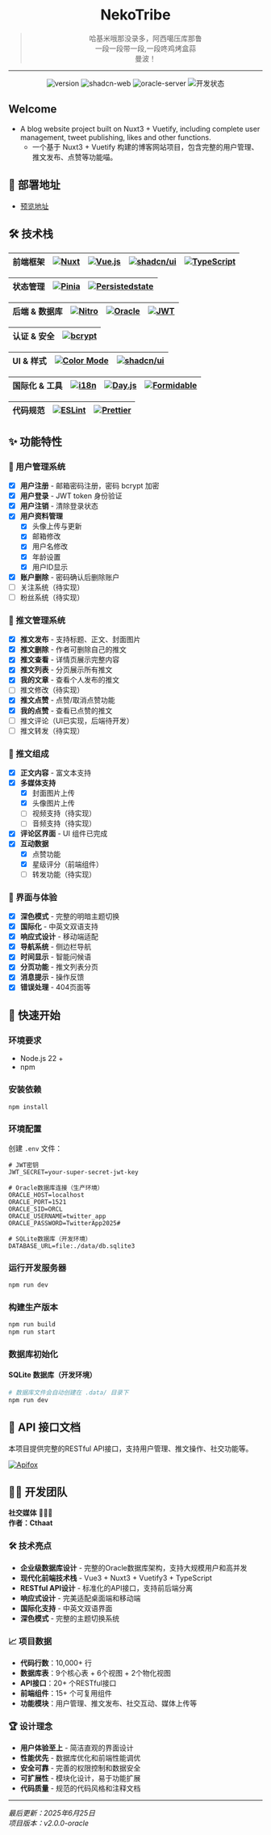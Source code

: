 <div align="center">

# NekoTribe

> 哈基米哦那没录多，阿西噶压库那鲁  
> 一段一段带一段,一段咚鸡烤盒蒜  
> 曼波！

</div>

---

<div align="center">
    
![version](https://img.shields.io/badge/版本-v1.0.0-blue.svg)
![shadcn-web](https://img.shields.io/badge/shadcn--web-v1.3.4-blue.svg)
![oracle-server](https://img.shields.io/badge/oracle--server-v1.6.3-blue.svg)
![开发状态](https://img.shields.io/badge/%E5%BC%80%E5%8F%91%E7%8A%B6%E6%80%81-%E6%AD%A3%E5%9C%A8%E5%BC%80%E5%8F%91-yellow.svg)

</div>

## Welcome

- A blog website project built on Nuxt3 + Vuetify, including complete user management, tweet publishing, likes and other functions.
  - 一个基于 Nuxt3 + Vuetify 构建的博客网站项目，包含完整的用户管理、推文发布、点赞等功能喵。

## 🚀 部署地址

- [预览地址](https://neko-tribe.vercel.app)

## 🛠️ 技术栈

| 前端框架 | [![Nuxt](https://img.shields.io/badge/Nuxt-3.12.3-00C58E.svg?logo=nuxt.js&logoColor=white)](https://nuxt.com/) | [![Vue.js](https://img.shields.io/badge/Vue.js-3.4.0-4FC08D.svg?logo=vue.js&logoColor=white)](https://vuejs.org/) | [![shadcn/ui](https://img.shields.io/badge/shadcn/ui-2.7.0-000000.svg?logo=vercel&logoColor=white)](https://ui.shadcn.com) | [![TypeScript](https://img.shields.io/badge/TypeScript-5.0-3178C6.svg?logo=typescript&logoColor=white)](https://www.typescriptlang.org/) |
| :------: | :------------------------------------------------------------------------------------------------------------: | :---------------------------------------------------------------------------------------------------------------: | :------------------------------------------------------------------------------------------------------------------------: | :--------------------------------------------------------------------------------------------------------------------------------------: |

| 状态管理 | [![Pinia](https://img.shields.io/badge/Pinia-2.1.6-yellow.svg?logo=pinia&logoColor=white)](https://pinia.vuejs.org/) | [![Persistedstate](https://img.shields.io/badge/Persistedstate-3.2.0-green.svg)](https://github.com/prazdevs/pinia-plugin-persistedstate) |
| :------: | :------------------------------------------------------------------------------------------------------------------: | :---------------------------------------------------------------------------------------------------------------------------------------: |

| 后端 & 数据库 | [![Nitro](https://img.shields.io/badge/Nitro-2.8.1-purple.svg)](https://nitro.unjs.io/) | [![Oracle](https://img.shields.io/badge/Oracle-19c+-F80000.svg?logo=oracle&logoColor=white)](https://www.oracle.com/database/) | [![JWT](https://img.shields.io/badge/JWT-9.0.2-black.svg)](https://jwt.io/) |
| :-----------: | :-------------------------------------------------------------------------------------: | :----------------------------------------------------------------------------------------------------------------------------: | :-------------------------------------------------------------------------: |

| 认证 & 安全 | [![bcrypt](https://img.shields.io/badge/bcrypt-5.1.1-brown.svg)](https://github.com/kelektiv/node.bcrypt.js) |
| :---------: | :----------------------------------------------------------------------------------------------------------: |

| UI & 样式 | [![Color Mode](https://img.shields.io/badge/Color%20Mode-3.3.2-blue.svg)](https://color-mode.nuxtjs.org/) | [![shadcn/ui](https://img.shields.io/badge/shadcn/ui-2.7.0-0ea5e9?logo=vercel&logoColor=white)](https://ui.shadcn.com) |
| :-------: | :-------------------------------------------------------------------------------------------------------: | :--------------------------------------------------------------------------------------------------------------------: |

| 国际化 & 工具 | [![i18n](https://img.shields.io/badge/i18n-8.0.0-green.svg)](https://i18n.nuxtjs.org/) | [![Day.js](https://img.shields.io/badge/Day.js-1.11.10-orange.svg)](https://day.js.org/) | [![Formidable](https://img.shields.io/badge/Formidable-3.5.1-red.svg)](https://github.com/node-formidable/formidable) |
| :-----------: | :------------------------------------------------------------------------------------: | :--------------------------------------------------------------------------------------: | :-------------------------------------------------------------------------------------------------------------------: |

| 代码规范 | [![ESLint](https://img.shields.io/badge/ESLint-8.55.0-4B32C3.svg?logo=eslint&logoColor=white)](https://eslint.org/) | [![Prettier](https://img.shields.io/badge/Prettier-3.1.0-F7B93E.svg?logo=prettier&logoColor=black)](https://prettier.io/) |
| :------: | :-----------------------------------------------------------------------------------------------------------------: | :-----------------------------------------------------------------------------------------------------------------------: |

## ✨ 功能特性

### 🔐 用户管理系统

- [x] **用户注册** - 邮箱密码注册，密码 bcrypt 加密
- [x] **用户登录** - JWT token 身份验证
- [x] **用户注销** - 清除登录状态
- [x] **用户资料管理**
  - [x] 头像上传与更新
  - [x] 邮箱修改
  - [x] 用户名修改
  - [x] 年龄设置
  - [x] 用户ID显示
- [x] **账户删除** - 密码确认后删除账户
- [ ] 关注系统（待实现）
- [ ] 粉丝系统（待实现）

### 📝 推文管理系统

- [x] **推文发布** - 支持标题、正文、封面图片
- [x] **推文删除** - 作者可删除自己的推文
- [x] **推文查看** - 详情页展示完整内容
- [x] **推文列表** - 分页展示所有推文
- [x] **我的文章** - 查看个人发布的推文
- [ ] 推文修改（待实现）
- [x] **推文点赞** - 点赞/取消点赞功能
- [x] **我的点赞** - 查看已点赞的推文
- [ ] 推文评论（UI已实现，后端待开发）
- [ ] 推文转发（待实现）

### 🎨 推文组成

- [x] **正文内容** - 富文本支持
- [x] **多媒体支持**
  - [x] 封面图片上传
  - [x] 头像图片上传
  - [ ] 视频支持（待实现）
  - [ ] 音频支持（待实现）
- [x] **评论区界面** - UI 组件已完成
- [x] **互动数据**
  - [x] 点赞功能
  - [x] 星级评分（前端组件）
  - [ ] 转发功能（待实现）

### 🌟 界面与体验

- [x] **深色模式** - 完整的明暗主题切换
- [x] **国际化** - 中英文双语支持
- [x] **响应式设计** - 移动端适配
- [x] **导航系统** - 侧边栏导航
- [x] **时间显示** - 智能问候语
- [x] **分页功能** - 推文列表分页
- [x] **消息提示** - 操作反馈
- [x] **错误处理** - 404页面等

## 🚦 快速开始

### 环境要求

- Node.js 22 +
- npm

### 安装依赖

```bash
npm install
```

### 环境配置

创建 `.env` 文件：

```env
# JWT密钥
JWT_SECRET=your-super-secret-jwt-key

# Oracle数据库连接（生产环境）
ORACLE_HOST=localhost
ORACLE_PORT=1521
ORACLE_SID=ORCL
ORACLE_USERNAME=twitter_app
ORACLE_PASSWORD=TwitterApp2025#

# SQLite数据库（开发环境）
DATABASE_URL=file:./data/db.sqlite3
```

### 运行开发服务器

```bash
npm run dev
```

### 构建生产版本

```bash
npm run build
npm run start
```

### 数据库初始化

#### SQLite 数据库（开发环境）

```bash
# 数据库文件会自动创建在 .data/ 目录下
npm run dev
```

## 🎯 API 接口文档

本项目提供完整的RESTful API接口，支持用户管理、推文操作、社交功能等。

[![Apifox](https://img.shields.io/badge/Apifox-Neko%20Tribe-brightblue.svg)](https://3kjlg46jpj.apifox.cn)

## 👨‍💻 开发团队

**社交媒体** 🥵🥵🥵  
**作者：Cthaat**

### 🛠️ 技术亮点

- **企业级数据库设计** - 完整的Oracle数据库架构，支持大规模用户和高并发
- **现代化前端技术栈** - Vue3 + Nuxt3 + Vuetify3 + TypeScript
- **RESTful API设计** - 标准化的API接口，支持前后端分离
- **响应式设计** - 完美适配桌面端和移动端
- **国际化支持** - 中英文双语界面
- **深色模式** - 完整的主题切换系统

### 📈 项目数据

- **代码行数**：10,000+ 行
- **数据库表**：9个核心表 + 6个视图 + 2个物化视图
- **API接口**：20+ 个RESTful接口
- **前端组件**：15+ 个可复用组件
- **功能模块**：用户管理、推文发布、社交互动、媒体上传等

### 🏆 设计理念

- **用户体验至上** - 简洁直观的界面设计
- **性能优先** - 数据库优化和前端性能调优
- **安全可靠** - 完善的权限控制和数据安全
- **可扩展性** - 模块化设计，易于功能扩展
- **代码质量** - 规范的代码风格和注释文档

---

_最后更新：2025年6月25日_  
_项目版本：v2.0.0-oracle_
